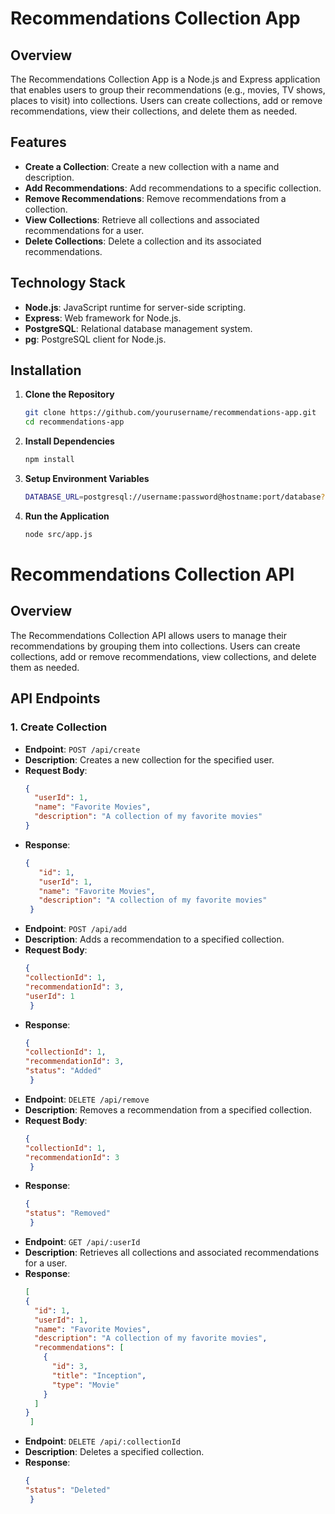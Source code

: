 # Recommendations Collection App

## Overview

The Recommendations Collection App is a Node.js and Express application that enables users to group their recommendations (e.g., movies, TV shows, places to visit) into collections. Users can create collections, add or remove recommendations, view their collections, and delete them as needed.

## Features

- **Create a Collection**: Create a new collection with a name and description.
- **Add Recommendations**: Add recommendations to a specific collection.
- **Remove Recommendations**: Remove recommendations from a collection.
- **View Collections**: Retrieve all collections and associated recommendations for a user.
- **Delete Collections**: Delete a collection and its associated recommendations.

## Technology Stack

- **Node.js**: JavaScript runtime for server-side scripting.
- **Express**: Web framework for Node.js.
- **PostgreSQL**: Relational database management system.
- **pg**: PostgreSQL client for Node.js.


## Installation

1. **Clone the Repository**

   ```bash
   git clone https://github.com/yourusername/recommendations-app.git
   cd recommendations-app


2. **Install Dependencies**

   ```bash
   npm install

3. **Setup Environment Variables**

   ```bash
   DATABASE_URL=postgresql://username:password@hostname:port/database?sslmode=require

4. **Run the Application**

   ```bash
   node src/app.js


# Recommendations Collection API

## Overview

The Recommendations Collection API allows users to manage their recommendations by grouping them into collections. Users can create collections, add or remove recommendations, view collections, and delete them as needed.

## API Endpoints

### 1. Create Collection

- **Endpoint**: `POST /api/create`
- **Description**: Creates a new collection for the specified user.
- **Request Body**:
  ```json
  {
    "userId": 1,
    "name": "Favorite Movies",
    "description": "A collection of my favorite movies"
  }
- **Response**:
  ```json
  {
     "id": 1,
     "userId": 1,
     "name": "Favorite Movies",
     "description": "A collection of my favorite movies"
   }

- **Endpoint**: `POST /api/add`
- **Description**: Adds a recommendation to a specified collection.
- **Request Body**:
  ```json
  {
  "collectionId": 1,
  "recommendationId": 3,
  "userId": 1
   }
- **Response**:
  ```json
  {
  "collectionId": 1,
  "recommendationId": 3,
  "status": "Added"
   }

- **Endpoint**: `DELETE /api/remove`
- **Description**: Removes a recommendation from a specified collection.
- **Request Body**:
  ```json
  {
  "collectionId": 1,
  "recommendationId": 3
   }
- **Response**:
  ```json
  {
  "status": "Removed"
   }
- **Endpoint**: `GET /api/:userId`
- **Description**: Retrieves all collections and associated recommendations for a user.
- **Response**:
  ```json
  [
  {
    "id": 1,
    "userId": 1,
    "name": "Favorite Movies",
    "description": "A collection of my favorite movies",
    "recommendations": [
      {
        "id": 3,
        "title": "Inception",
        "type": "Movie"
      }
    ]
  }
   ]
- **Endpoint**: `DELETE /api/:collectionId`
- **Description**: Deletes a specified collection.
- **Response**:
  ```json
  {
  "status": "Deleted"
   }
